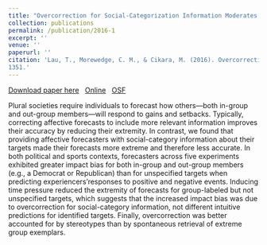 ```yaml
---
title: "Overcorrection for Social-Categorization Information Moderates Impact Bias in Affective Forecasting"
collection: publications
permalink: /publication/2016-1
excerpt: ''
venue: ''
paperurl: ''
citation: 'Lau, T., Morewedge, C. M., & Cikara, M. (2016). Overcorrection for Social-Categorization Information Moderates Impact Bias in Affective Forecasting <i>Psychological Science, 27</i>(10). 1340–
1351.'
---
```

[Download paper here](http://tlau1860.github.io/files/LauMorewedgeCikara2016.pdf)
  [Online](http://journals.sagepub.com/doi/10.1177/0956797616660292)
  [OSF](https://osf.io/9tnmv/)

Plural societies require individuals to forecast how others—both in-group and out-group members—will respond to gains and setbacks. Typically, correcting affective forecasts to include more relevant information improves their accuracy by reducing their extremity. In contrast, we found that providing affective forecasters with social-category information about their targets made their forecasts more extreme and therefore less accurate. In both political and sports contexts, forecasters across five experiments exhibited greater impact bias for both in-group and out-group members (e.g., a Democrat or Republican) than for unspecified targets when predicting experiencers’responses to positive and negative events. Inducing time pressure reduced the extremity of forecasts for group-labeled but not unspecified targets, which suggests that the increased impact bias was due to overcorrection for social-category information, not different intuitive predictions for identified targets. Finally, overcorrection was better accounted for by stereotypes than by spontaneous retrieval of extreme group exemplars.